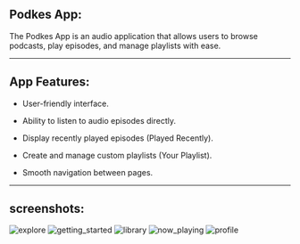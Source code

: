 ## Podkes App:
The Podkes App is an audio application that allows users to browse podcasts,
play episodes, and manage playlists with ease.

---

## App Features:

- User-friendly interface.

- Ability to listen to audio episodes directly.

- Display recently played episodes (Played Recently).

- Create and manage custom playlists (Your Playlist).

- Smooth navigation between pages.

---

## screenshots:

![explore](assets/screenshots/explore.jpg)
![getting_started](assets/screenshots/getting_started.jpg)
![library](assets/screenshots/library.jpg)
![now_playing](assets/screenshots/now_playing.jpg)
![profile](assets/screenshots/profile.jpg)


